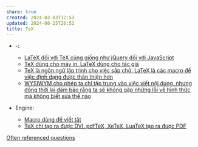```yaml
---
share: true
created: 2024-03-03T12:53
updated: 2024-08-25T20:51
title: TeX
---
```


- \-: 
    - [LaTeX đối với TeX cũng giống như jQuery đối với JavaScript](./LaTeX%20%C4%91%E1%BB%91i%20v%E1%BB%9Bi%20TeX%20c%C5%A9ng%20gi%E1%BB%91ng%20nh%C6%B0%20jQuery%20%C4%91%E1%BB%91i%20v%E1%BB%9Bi%20JavaScript.md)
    - [TeX dùng cho máy in. LaTeX dùng cho tác giả](./TeX%20d%C3%B9ng%20cho%20m%C3%A1y%20in.%20LaTeX%20d%C3%B9ng%20cho%20t%C3%A1c%20gi%E1%BA%A3.md)
    - [TeX là ngôn ngữ lập trình cho việc sắp chữ. LaTeX là các macro để việc định dạng được thân thiện hơn](./TeX%20l%C3%A0%20ng%C3%B4n%20ng%E1%BB%AF%20l%E1%BA%ADp%20tr%C3%ACnh%20cho%20vi%E1%BB%87c%20s%E1%BA%AFp%20ch%E1%BB%AF.%20LaTeX%20l%C3%A0%20c%C3%A1c%20macro%20%C4%91%E1%BB%83%20vi%E1%BB%87c%20%C4%91%E1%BB%8Bnh%20d%E1%BA%A1ng%20%C4%91%C6%B0%E1%BB%A3c%20th%C3%A2n%20thi%E1%BB%87n%20h%C6%A1n.md)
    - [WYSIWYM cho phép ta chỉ tập trung vào việc viết nội dung, nhưng đồng thời lại đảm bảo rằng ta sẽ không gặp những lỗi về hình thức mà không biết sửa thế nào](./WYSIWYM%20cho%20ph%C3%A9p%20ta%20ch%E1%BB%89%20t%E1%BA%ADp%20trung%20v%C3%A0o%20vi%E1%BB%87c%20vi%E1%BA%BFt%20n%E1%BB%99i%20dung,%20nh%C6%B0ng%20%C4%91%E1%BB%93ng%20th%E1%BB%9Di%20l%E1%BA%A1i%20%C4%91%E1%BA%A3m%20b%E1%BA%A3o%20r%E1%BA%B1ng%20ta%20s%E1%BA%BD%20kh%C3%B4ng%20g%E1%BA%B7p%20nh%E1%BB%AFng%20l%E1%BB%97i%20v%E1%BB%81%20h%C3%ACnh%20th%E1%BB%A9c%20m%C3%A0%20kh%C3%B4ng%20bi%E1%BA%BFt%20s%E1%BB%ADa%20th%E1%BA%BF%20n%C3%A0o.md)

- Engine: 
    - [Macro dùng để viết tắt](./Engine/Macro%20d%C3%B9ng%20%C4%91%E1%BB%83%20vi%E1%BA%BFt%20t%E1%BA%AFt.md)
    - [TeX chỉ tạo ra được DVI. pdfTeX, XeTeX, LuaTeX tạo ra được PDF](./Engine/TeX%20ch%E1%BB%89%20t%E1%BA%A1o%20ra%20%C4%91%C6%B0%E1%BB%A3c%20DVI.%20pdfTeX,%20XeTeX,%20LuaTeX%20t%E1%BA%A1o%20ra%20%C4%91%C6%B0%E1%BB%A3c%20PDF)



[Often referenced questions](https://tex.meta.stackexchange.com/q/2419/50146)